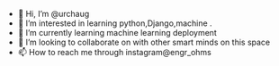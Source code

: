 - 👋 Hi, I’m @urchaug
- 👀 I’m interested in learning python,Django,machine .
- 🌱 I’m currently learning machine learning deployment
- 💞️ I’m looking to collaborate on with other smart minds on this space
- 📫 How to reach me through instagram@engr_ohms

<!---
urchaug/urchaug is a ✨ special ✨ repository because its `README.md` (this file) appears on your GitHub profile.
You can click the Preview link to take a look at your changes.
--->
